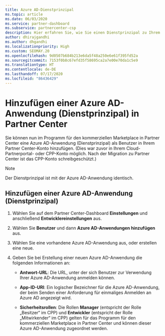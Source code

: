 ```yaml
---
title: Azure AD-Dienstprinzipal
ms.topic: article
ms.date: 06/03/2020
ms.service: partner-dashboard
ms.subservice: partnercenter-csp
description: Hier erfahren Sie, wie Sie einen Dienstprinzipal zu Ihrem Azure AD-Mandanten hinzufügen. Dabei fügen Sie eine Azure AD-Anwendung (Dienstprinzipal) in Partner Center hinzu.
author: dhirajgandhi
ms.author: dhgandhi
ms.localizationpriority: High
ms.custom: SEOMAY.20
ms.openlocfilehash: 9d0507b684b213e6da5f48a250e6e61f395fd52a
ms.sourcegitcommit: 7153f0b8c67efd35f58695ca2a7e00e70da1c5e9
ms.translationtype: HT
ms.contentlocale: de-DE
ms.lasthandoff: 07/17/2020
ms.locfileid: "86436429"
---
```

# <a name="add-an-azure-ad-application-service-principal-in-partner-center"></a>Hinzufügen einer Azure AD-Anwendung (Dienstprinzipal) in Partner Center

Sie können nun im Programm für den kommerziellen Marketplace in Partner Center eine Azure AD-Anwendung (Dienstprinzipal) als Benutzer in Ihrem Partner Center-Konto hinzufügen. (Dies war zuvor in Ihrem Cloud-Partnerportal- oder CPP-Konto möglich. Nach der Migration zu Partner Center ist das CPP-Konto schreibgeschützt.)
 
>[!Note] 
>Der Dienstprinzipal ist mit der Azure AD-Anwendung identisch.

## <a name="add-an-azure-ad-application-service-principal"></a>Hinzufügen einer Azure AD-Anwendung (Dienstprinzipal)

1. Wählen Sie auf dem Partner Center-Dashboard **Einstellungen** und anschließend **Entwicklereinstellungen** aus.

2. Wählen Sie **Benutzer** und dann **Azure AD-Anwendungen hinzufügen** aus.

3. Wählen Sie eine vorhandene Azure AD-Anwendung aus, oder erstellen eine neue.

4. Geben Sie bei Erstellung einer neuen Azure AD-Anwendung die folgenden Informationen an:  

   - **Antwort-URL**: Die URL, unter der sich Benutzer zur Verwendung Ihrer Azure AD-Anwendung anmelden können.

   - **App-ID-URI**: Ein logischer Bezeichner für die Azure AD-Anwendung, der beim Senden einer Anforderung für einmaliges Anmelden an Azure AD angezeigt wird.

   - **Sicherheitsrollen**: Die Rollen **Manager** (entspricht der Rolle „Besitzer“ im CPP) und **Entwickler** (entspricht der Rolle „Mitwirkender“ im CPP) gelten für das Programm für den kommerziellen Marketplace in Partner Center und können dieser Azure AD-Anwendung zugeordnet werden.  
